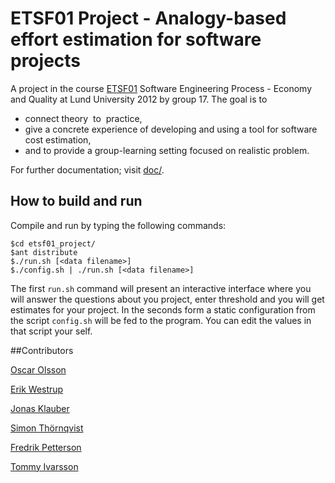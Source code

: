 # ETSF01 Project - Analogy-based effort estimation for software projects
A project in the course [ETSF01](http://cs.lth.se/english/course/etsf01/) Software Engineering Process - Economy and Quality at Lund University 2012 by group 17. The goal is to 

* connect theory  to  practice,
* give a concrete experience of developing and using a tool for software cost estimation,
* and to provide a group-learning setting focused on realistic problem.

For further documentation; visit [doc/](https://github.com/erikw/etsf01_project/tree/master/doc).

## How to build and run
Compile and run by typing the following commands:

	$cd etsf01_project/
	$ant distribute
	$./run.sh [<data filename>]
	$./config.sh | ./run.sh [<data filename>]

The first `run.sh` command will present an interactive interface where you will answer the questions about you project, enter threshold and you will get estimates for your project. In the seconds form a static configuration from the script `config.sh` will be fed to the program. You can edit the values in that script your self.


##Contributors

[Oscar Olsson](https://github.com/DrunkenInfant)

[Erik Westrup](https://github.com/erikw)

[Jonas Klauber](https://github.com/allanjonas)

[Simon Thörnqvist](https://github.com/drowzyorginal)

[Fredrik Petterson](https://github.com/hyperremix)

[Tommy Ivarsson](https://github.com/tomeo)
